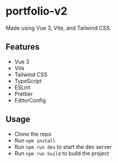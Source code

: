 # portfolio-v2

Made using Vue 3, Vite, and Tailwind CSS.

## Features

- Vue 3
- Vite
- Tailwind CSS
- TypeScript
- ESLint
- Prettier
- EditorConfig

## Usage

- Clone the repo
- Run `npm install`
- Run `npm run dev` to start the dev server
- Run `npm run build` to build the project
